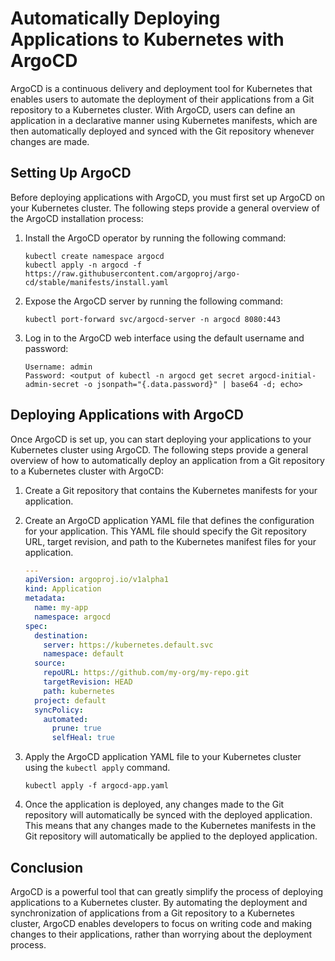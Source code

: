# Automatically Deploying Applications to Kubernetes with ArgoCD

ArgoCD is a continuous delivery and deployment tool for Kubernetes that enables users to automate the deployment of their applications from a Git repository to a Kubernetes cluster. With ArgoCD, users can define an application in a declarative manner using Kubernetes manifests, which are then automatically deployed and synced with the Git repository whenever changes are made.

## Setting Up ArgoCD

Before deploying applications with ArgoCD, you must first set up ArgoCD on your Kubernetes cluster. The following steps provide a general overview of the ArgoCD installation process:

1. Install the ArgoCD operator by running the following command:
   ```
   kubectl create namespace argocd
   kubectl apply -n argocd -f https://raw.githubusercontent.com/argoproj/argo-cd/stable/manifests/install.yaml
   ```

2. Expose the ArgoCD server by running the following command:
   ```
   kubectl port-forward svc/argocd-server -n argocd 8080:443
   ```

3. Log in to the ArgoCD web interface using the default username and password:
   ```
   Username: admin
   Password: <output of kubectl -n argocd get secret argocd-initial-admin-secret -o jsonpath="{.data.password}" | base64 -d; echo>
   ```

## Deploying Applications with ArgoCD

Once ArgoCD is set up, you can start deploying your applications to your Kubernetes cluster using ArgoCD. The following steps provide a general overview of how to automatically deploy an application from a Git repository to a Kubernetes cluster with ArgoCD:

1. Create a Git repository that contains the Kubernetes manifests for your application.

2. Create an ArgoCD application YAML file that defines the configuration for your application. This YAML file should specify the Git repository URL, target revision, and path to the Kubernetes manifest files for your application.

   ```yaml
   ---
   apiVersion: argoproj.io/v1alpha1
   kind: Application
   metadata:
     name: my-app
     namespace: argocd
   spec:
     destination:
       server: https://kubernetes.default.svc
       namespace: default
     source:
       repoURL: https://github.com/my-org/my-repo.git
       targetRevision: HEAD
       path: kubernetes
     project: default
     syncPolicy:
       automated:
         prune: true
         selfHeal: true
   ```

3. Apply the ArgoCD application YAML file to your Kubernetes cluster using the `kubectl apply` command.

   ```
   kubectl apply -f argocd-app.yaml
   ```

4. Once the application is deployed, any changes made to the Git repository will automatically be synced with the deployed application. This means that any changes made to the Kubernetes manifests in the Git repository will automatically be applied to the deployed application.

## Conclusion

ArgoCD is a powerful tool that can greatly simplify the process of deploying applications to a Kubernetes cluster. By automating the deployment and synchronization of applications from a Git repository to a Kubernetes cluster, ArgoCD enables developers to focus on writing code and making changes to their applications, rather than worrying about the deployment process.
